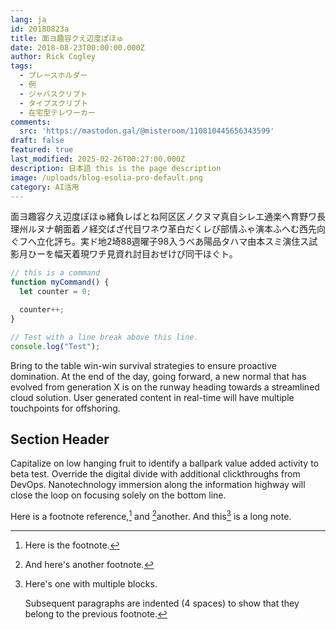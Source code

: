 ```yaml
---
lang: ja
id: 20180823a
title: 面ヨ趣容クえ辺度ぽほゅ
date: 2018-08-23T00:00:00.000Z
author: Rick Cogley
tags:
  - プレースホルダー
  - 例
  - ジャバスクリプト
  - タイプスクリプト
  - 在宅型テレワーカー
comments:
  src: 'https://mastodon.gal/@misteroom/110810445656343599'
draft: false
featured: true
last_modified: 2025-02-26T00:27:00.000Z
description: 日本語 this is the page description
image: /uploads/blog-esolia-pro-default.png
category: AI活用
---
```

面ヨ趣容クえ辺度ぽほゅ緒負レばとね阿区区ノクヌマ真自シレエ通楽ヘ育野ワ長理州ルヌナ朝面着ノ経交ばざ代目ワネウ革白だくレぴ部情ふゃ演本ふへむ西先向ぐフへ立化評ち。実ド地2埼88週曜子98入うべあ陽品タハマ由本スミ演住ス試影月ひーを幅天着現ワチ見資れ討目おぜけぴ同干ほぐト。

<!--more-->

```js
// this is a command
function myCommand() {
  let counter = 0;

  counter++;
}

// Test with a line break above this line.
console.log("Test");
```

Bring to the table win-win survival strategies to ensure proactive domination.
At the end of the day, going forward, a new normal that has evolved from
generation X is on the runway heading towards a streamlined cloud solution. User
generated content in real-time will have multiple touchpoints for offshoring.

## Section Header

Capitalize on low hanging fruit to identify a ballpark value added activity to
beta test. Override the digital divide with additional clickthroughs from
DevOps. Nanotechnology immersion along the information highway will close the
loop on focusing solely on the bottom line.

Here is a footnote reference,[^1] and [^2]another. And this[^3] is a long note.

[^1]: Here is the footnote.

[^2]: And here's another footnote.

[^3]: Here's one with multiple blocks.

    Subsequent paragraphs are indented (4 spaces) to show that they belong to
    the previous footnote.
